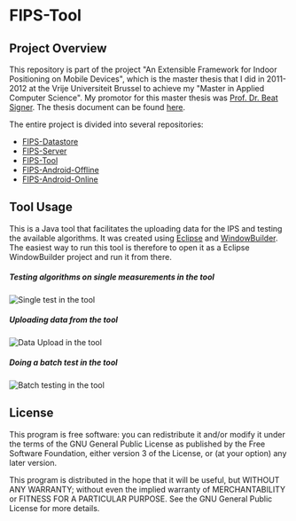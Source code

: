 FIPS-Tool
==============

Project Overview
----------------

This repository is part of the project "An Extensible Framework for Indoor Positioning on Mobile Devices", which is the master thesis that I did in 2011-2012 at the Vrije Universiteit Brussel to achieve my "Master in Applied Computer Science". My promotor for this master thesis was [Prof. Dr. Beat Signer](http://www.beatsigner.com/). The thesis document can be found [here](https://www.dropbox.com/s/j0xehv5qodxh3id/Van%20Rossem%20-%202012%20-%20A%20FrameWork%20for%20Indoor%20Positioning%20on%20Mobile%20Devices.pdf).

The entire project is divided into several repositories:

* [FIPS-Datastore](https://github.com/wvrossem/FIPS-Datastore)
* [FIPS-Server](https://github.com/wvrossem/FIPS-Server)
* [FIPS-Tool](https://github.com/wvrossem/FIPS-Tool)
* [FIPS-Android-Offline](https://github.com/wvrossem/FIPS-Android-Offline)
* [FIPS-Android-Online](https://github.com/wvrossem/FIPS-Android-Online)

Tool Usage
----------

This is a Java tool that facilitates the uploading data for the IPS and testing the available algorithms. It was created using [Eclipse](http://www.eclipse.org/) and [WindowBuilder](http://www.eclipse.org/windowbuilder/). The easiest way to run this tool is therefore to open it as a Eclipse WindowBuilder project and run it from there.

##### Testing algorithms on single measurements in the tool

![Single test in the tool](https://dl.dropbox.com/s/m86osw4sf1iu57d/ipstool1.png "Single Test")

##### Uploading data from the tool

![Data Upload in the tool](https://dl.dropbox.com/s/jhmytcp1lpmlo7c/ipstool2.png "Data Upload")

##### Doing a batch test in the tool

![Batch testing in the tool](https://dl.dropbox.com/s/lnc8eazaqy2vdl4/ipstool3.png "Batch Testing")

License
-------

This program is free software: you can redistribute it and/or modify it under the terms of the GNU General Public License as published by the Free Software Foundation, either version 3 of the License, or (at your option) any later version.

This program is distributed in the hope that it will be useful, but WITHOUT ANY WARRANTY; without even the implied warranty of MERCHANTABILITY or FITNESS FOR A PARTICULAR PURPOSE.  See the GNU General Public License for more details.



